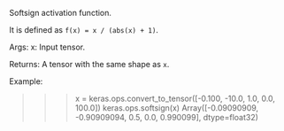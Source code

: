 Softsign activation function.

It is defined as `f(x) = x / (abs(x) + 1)`.

Args:
    x: Input tensor.

Returns:
    A tensor with the same shape as `x`.

Example:

>>> x = keras.ops.convert_to_tensor([-0.100, -10.0, 1.0, 0.0, 100.0])
>>> keras.ops.softsign(x)
Array([-0.09090909, -0.90909094, 0.5, 0.0, 0.990099], dtype=float32)
